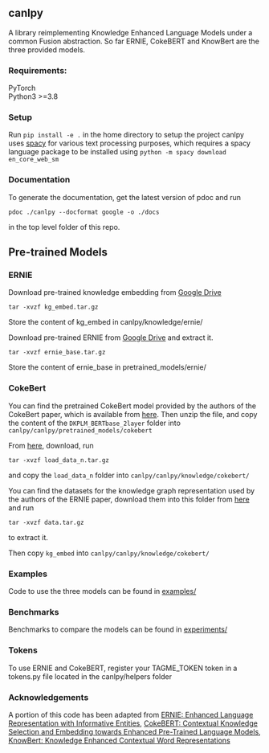 ## canlpy

A library reimplementing Knowledge Enhanced Language Models under a common Fusion abstraction. So far ERNIE, CokeBERT and KnowBert are the three provided models.

### Requirements:

PyTorch  
Python3 >=3.8

### Setup

Run ```pip install -e .``` in the home directory to setup the project
canlpy uses [spacy](https://spacy.io) for various text processing purposes, which requires a spacy language package to be installed using
```python -m spacy download en_core_web_sm```

### Documentation

To generate the documentation, get the latest version of pdoc and run 

```pdoc ./canlpy --docformat google -o ./docs```

in the top level folder of this repo.

## Pre-trained Models

### ERNIE

Download pre-trained knowledge embedding from [Google Drive](https://drive.google.com/open?id=14VNvGMtYWxuqT-PWDa8sD0e7hO486i8Y)

```shell
tar -xvzf kg_embed.tar.gz
```

Store the content of kg_embed in canlpy/knowledge/ernie/

Download pre-trained ERNIE from [Google Drive](https://drive.google.com/file/d/1cvUbXYGhRRCTWlewOuniQ7K7YIGy46PI) and extract it.

```shell
tar -xvzf ernie_base.tar.gz
```
Store the content of ernie_base in pretrained_models/ernie/

### CokeBert

You can find the pretrained CokeBert model provided by the authors of the CokeBert paper, which is available from [here](https://drive.google.com/file/d/1Ce7Nq7vJ83l4lOV9SiiN2Kq831z_phsV/view?usp=sharing). 
Then unzip the file, and copy the content of the `DKPLM_BERTbase_2layer` folder into `canlpy/canlpy/pretrained_models/cokebert` 

From [here](https://drive.google.com/file/d/12kOGoaW7yYR_m5SNrlSwH9wVJRAS7HAY/view?usp=sharing), download, run
```shell
tar -xvzf load_data_n.tar.gz
```
and copy the `load_data_n` folder into `canlpy/canlpy/knowledge/cokebert/`

You can find the datasets for the knowledge graph representation used by the authors of the ERNIE paper, download them into this folder from [here](https://drive.google.com/open?id=1HlWw7Q6-dFSm9jNSCh4VaBf1PlGqt9im) and run 

```shell
tar -xvzf data.tar.gz
```
to extract it. 

Then copy `kg_embed` into `canlpy/canlpy/knowledge/cokebert/`

### Examples

Code to use the three models can be found in [examples/](examples/)

### Benchmarks

Benchmarks to compare the models can be found in [experiments/](experiments/)

### Tokens

To use ERNIE and CokeBERT, register your TAGME_TOKEN token in a tokens.py file located in the canlpy/helpers folder

### Acknowledgements

A portion of this code has been adapted from [ERNIE: Enhanced Language Representation with Informative Entities](https://github.com/thunlp/ERNIE), [CokeBERT: Contextual Knowledge Selection and Embedding towards Enhanced Pre-Trained Language Models](https://github.com/thunlp/CokeBERT), [KnowBert: Knowledge Enhanced Contextual Word Representations](https://github.com/allenai/kb)


